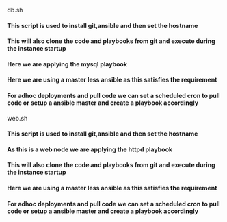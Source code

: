 db.sh

#### This script is used to install git,ansible and then set the hostname
#### This will also clone the code and playbooks from git and execute during the instance startup
#### Here we are applying the mysql playbook
#### Here we are using a master less ansible as this satisfies the requirement
#### For adhoc deployments and pull code we can set a scheduled cron to pull code or setup a ansible master and create a playbook accordingly

web.sh

#### This script is used to install git,ansible and then set the hostname
#### As this is a web node we are applying the httpd playbook
#### This will also clone the code and playbooks from git and execute during the instance startup
#### Here we are using a master less ansible as this satisfies the requirement
#### For adhoc deployments and pull code we can set a scheduled cron to pull code or setup a ansible master and create a playbook accordingly
